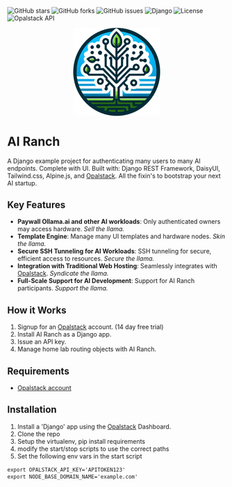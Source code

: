 ![GitHub stars](https://img.shields.io/github/stars/d3cline/airanch?style=social)
![GitHub forks](https://img.shields.io/github/forks/d3cline/airanch?style=social)
![GitHub issues](https://img.shields.io/github/issues/d3cline/airanch)
![Django](https://img.shields.io/badge/django-%205-green.svg)
![License](https://img.shields.io/badge/license-MIT-blue.svg)
![Opalstack API](https://img.shields.io/badge/Opalstack-API-orange.svg)

<p align="center">
  <img src="https://raw.githubusercontent.com/d3cline/airanch/main/icon.webp" alt="Logo" width="200"/>
</p>


# AI Ranch

A Django example project for authenticating many users to many AI endpoints.
Complete with UI. Built with: Django REST Framework, DaisyUI, Tailwind.css, Alpine.js, and [Opalstack](https://opalstack.com/).
All the fixin's to bootstrap your next AI startup.

## Key Features

- **Paywall Ollama.ai and other AI workloads**: Only authenticated owners may access hardware. *Sell the llama.*
- **Template Engine**: Manage many UI templates and hardware nodes. *Skin the llama.* 
- **Secure SSH Tunneling for AI Workloads**: SSH tunneling for secure, efficient access to resources. *Secure the llama.*
- **Integration with Traditional Web Hosting**: Seamlessly integrates with [Opalstack](https://opalstack.com/). *Syndicate the llama.*
- **Full-Scale Support for AI Development**: Support for AI Ranch participants. *Support the llama.*

## How it Works

1. Signup for an [Opalstack](https://my.opalstack.com/signup) account. (14 day free trial)
2. Install AI Ranch as a Django app.
3. Issue an API key.
4. Manage home lab routing objects with AI Ranch.

## Requirements

- [Opalstack account](https://my.opalstack.com/signup)

## Installation

1. Install a 'Django' app using the [Opalstack](https://opalstack.com/) Dashboard.
2. Clone the repo
3. Setup the virtualenv, pip install requirements
4. modify the start/stop scripts to use the correct paths
5. Set the following env vars in the start script

```
export OPALSTACK_API_KEY='APITOKEN123'
export NODE_BASE_DOMAIN_NAME='example.com'
```
